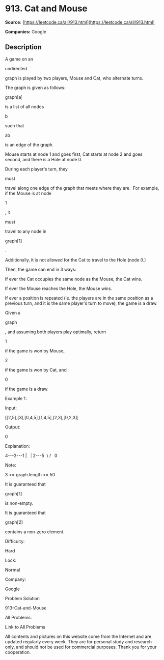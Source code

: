 # 913. Cat and Mouse

**Source:** [https://leetcode.ca/all/913.html](https://leetcode.ca/all/913.html)

**Companies:** Google

## Description

A game on an

undirected

graph is played by two players, Mouse and Cat, who
        alternate turns.

The graph is given as follows:

graph[a]

is a list of all nodes

b

such that

ab

is an edge of the graph.

Mouse starts at node 1 and goes first, Cat starts at node 2 and goes second, and there is a
        Hole at node 0.

During each player's turn, they

must

travel along one edge of the
        graph that meets where they are.  For example, if the Mouse is at node

1

,
        it

must

travel to any node in

graph[1]

.

Additionally, it is not allowed for the Cat to travel to the Hole (node 0.)

Then, the game can end in 3 ways:

If ever the Cat occupies the same node as the Mouse, the Cat wins.

If ever the Mouse reaches the Hole, the Mouse wins.

If ever a position is repeated (ie. the players are in the same position as a
            previous turn, and it is the same player's turn to move), the game is a draw.

Given a

graph

, and assuming both players play optimally, return

1

if
        the game is won by Mouse,

2

if the game is won by Cat, and

0

if
        the game is a draw.

Example 1:

Input:

[[2,5],[3],[0,4,5],[1,4,5],[2,3],[0,2,3]]

Output:

0

Explanation:

4---3---1
|   |
2---5
 \ /
  0

Note:

3 <= graph.length <= 50

It is guaranteed that

graph[1]

is non-empty.

It is guaranteed that

graph[2]

contains a non-zero element.

Difficulty:

Hard

Lock:

Normal

Company:

Google

Problem Solution

913-Cat-and-Mouse

All Problems:

Link to All Problems

All contents and pictures on this website come from the Internet and are updated regularly every week. They are for personal study and research only, and should not be used for commercial purposes. Thank you for your cooperation.

